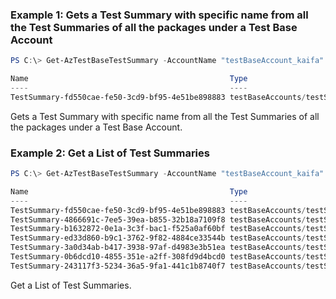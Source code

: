 ### Example 1: Gets a Test Summary with specific name from all the Test Summaries of all the packages under a Test Base Account
```powershell
PS C:\> Get-AzTestBaseTestSummary -AccountName "testBaseAccount_kaifa" -Name "TestSummary-fd550cae-fe50-3cd9-bf95-4e51be898883" -ResourceGroupName "testbase_rg"

Name                                             Type
----                                             ----
TestSummary-fd550cae-fe50-3cd9-bf95-4e51be898883 testBaseAccounts/testSummaries

```

Gets a Test Summary with specific name from all the Test Summaries of all the packages under a Test Base Account.

### Example 2: Get a List of Test Summaries
```powershell
PS C:\> Get-AzTestBaseTestSummary -AccountName "testBaseAccount_kaifa" -ResourceGroupName "testbase_rg"

Name                                             Type
----                                             ----
TestSummary-fd550cae-fe50-3cd9-bf95-4e51be898883 testBaseAccounts/testSummaries
TestSummary-4866691c-7ee5-39ea-b855-32b18a7109f8 testBaseAccounts/testSummaries
TestSummary-b1632872-0e1a-3c3f-bac1-f525a0af60bf testBaseAccounts/testSummaries
TestSummary-ed33d860-b9c1-3762-9f82-4884ce33544b testBaseAccounts/testSummaries
TestSummary-3a0d34ab-b417-3938-97af-d4983e3b51ea testBaseAccounts/testSummaries
TestSummary-0b6dcd10-4855-351e-a2ff-308fd9d4bcd0 testBaseAccounts/testSummaries
TestSummary-243117f3-5234-36a5-9fa1-441c1b8740f7 testBaseAccounts/testSummaries

```

Get a List of Test Summaries.

